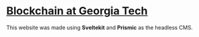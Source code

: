 # [Blockchain at Georgia Tech](https://blockchain-gt.io)

This website was made using **Sveltekit** and **Prismic** as the headless CMS.
